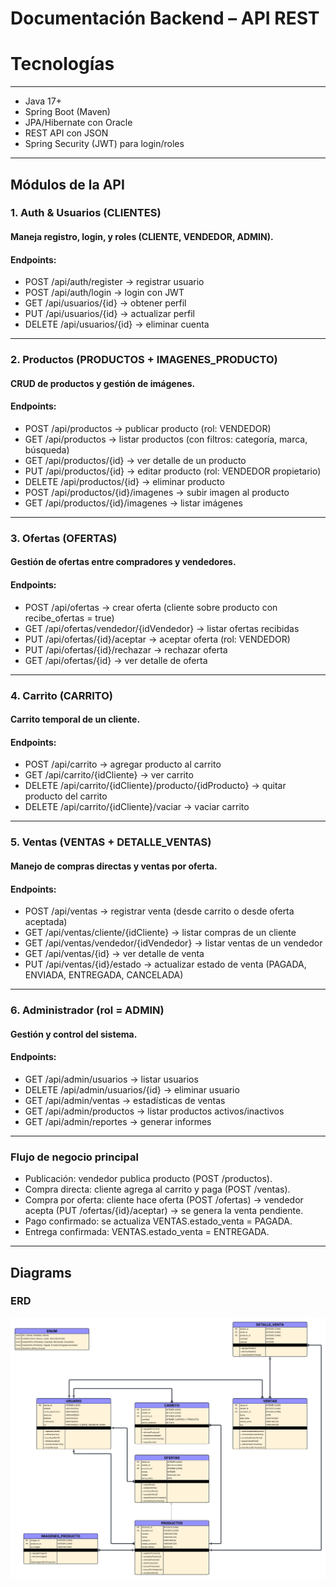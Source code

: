 # Documentación Backend – API REST

# Tecnologías

---

- Java 17+
- Spring Boot (Maven)
- JPA/Hibernate con Oracle
- REST API con JSON
- Spring Security (JWT) para login/roles

---

## Módulos de la API

### 1. Auth & Usuarios (CLIENTES)

#### Maneja registro, login, y roles (CLIENTE, VENDEDOR, ADMIN).

#### Endpoints:

- POST /api/auth/register → registrar usuario
- POST /api/auth/login → login con JWT
- GET /api/usuarios/{id} → obtener perfil
- PUT /api/usuarios/{id} → actualizar perfil
- DELETE /api/usuarios/{id} → eliminar cuenta

---

### 2. Productos (PRODUCTOS + IMAGENES_PRODUCTO)

#### CRUD de productos y gestión de imágenes.

#### Endpoints:

- POST /api/productos → publicar producto (rol: VENDEDOR)
- GET /api/productos → listar productos (con filtros: categoría, marca, búsqueda)
- GET /api/productos/{id} → ver detalle de un producto
- PUT /api/productos/{id} → editar producto (rol: VENDEDOR propietario)
- DELETE /api/productos/{id} → eliminar producto
- POST /api/productos/{id}/imagenes → subir imagen al producto
- GET /api/productos/{id}/imagenes → listar imágenes

---

### 3. Ofertas (OFERTAS)

#### Gestión de ofertas entre compradores y vendedores.

#### Endpoints:

- POST /api/ofertas → crear oferta (cliente sobre producto con recibe_ofertas = true)
- GET /api/ofertas/vendedor/{idVendedor} → listar ofertas recibidas
- PUT /api/ofertas/{id}/aceptar → aceptar oferta (rol: VENDEDOR)
- PUT /api/ofertas/{id}/rechazar → rechazar oferta
- GET /api/ofertas/{id} → ver detalle de oferta

---

### 4. Carrito (CARRITO)

#### Carrito temporal de un cliente.

#### Endpoints:

- POST /api/carrito → agregar producto al carrito
- GET /api/carrito/{idCliente} → ver carrito
- DELETE /api/carrito/{idCliente}/producto/{idProducto} → quitar producto del carrito
- DELETE /api/carrito/{idCliente}/vaciar → vaciar carrito

---

### 5. Ventas (VENTAS + DETALLE_VENTAS)

#### Manejo de compras directas y ventas por oferta.

#### Endpoints:

- POST /api/ventas → registrar venta (desde carrito o desde oferta aceptada)
- GET /api/ventas/cliente/{idCliente} → listar compras de un cliente
- GET /api/ventas/vendedor/{idVendedor} → listar ventas de un vendedor
- GET /api/ventas/{id} → ver detalle de venta
- PUT /api/ventas/{id}/estado → actualizar estado de venta (PAGADA, ENVIADA, ENTREGADA, CANCELADA)

---

### 6. Administrador (rol = ADMIN)

#### Gestión y control del sistema.

#### Endpoints:

- GET /api/admin/usuarios → listar usuarios
- DELETE /api/admin/usuarios/{id} → eliminar usuario
- GET /api/admin/ventas → estadísticas de ventas
- GET /api/admin/productos → listar productos activos/inactivos
- GET /api/admin/reportes → generar informes

---

### Flujo de negocio principal

- Publicación: vendedor publica producto (POST /productos).
- Compra directa: cliente agrega al carrito y paga (POST /ventas).
- Compra por oferta: cliente hace oferta (POST /ofertas) → vendedor acepta (PUT /ofertas/{id}/aceptar) → se genera la venta pendiente.
- Pago confirmado: se actualiza VENTAS.estado_venta = PAGADA.
- Entrega confirmada: VENTAS.estado_venta = ENTREGADA.

---

## Diagrams

### ERD

![ERD](./diagrams/ERD.png)
